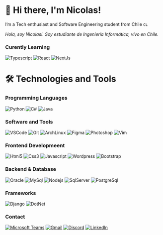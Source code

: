 # 👋 Hi there, I'm Nicolas!
I’m a Tech enthusiast and Software Engineering student from Chile ᴄʟ

<em>Hola, soy Nicolas!. Soy estudiante de Ingeniería Informática, vivo en Chile.</em>

### Curently Learning

<p>
  <img alt="Typescript" src="https://img.shields.io/badge/-Typescript-3178C6?style=flat&logo=Typescript&logoColor=white" /> 
<img alt="React" src="https://img.shields.io/badge/-React-61DAFB?style=flat&logo=React&logoColor=white" />
  <img alt="NextJs" src="https://img.shields.io/badge/-Next.js-000000?style=flat&logo=next.js&logoColor=white" /> 
</p>

# 🛠️ Technologies and Tools
### Programming Languages 
<p>
  <img alt="Python" src="https://img.shields.io/badge/-Python-3776AB?style=flat&logo=python&logoColor=white" /> 
  <img alt="C#" src="https://img.shields.io/badge/-C%23-239120?style=flat&logo=csharp&logoColor=white" /> 
  <img alt="Java" src="https://img.shields.io/badge/-Java-007396?style=flat&logo=Java&logoColor=white" /> 
</p>

### Software and Tools

<p>
<img alt="VSCode" src="https://img.shields.io/badge/-VSCode-007ACC?style=flat&logo=visual-studio-code&logoColor=white" /> 
<img alt="Git" src="https://img.shields.io/badge/-Git-F05032?style=flat&logo=git&logoColor=white" /> 
<img alt="ArchLinux" src="https://img.shields.io/badge/-ArchLinux-1793D1?style=flat&logo=arch-linux&logoColor=white" /> 
<img alt="Figma" src="https://img.shields.io/badge/-Figma-F24E1E?style=flat&logo=figma&logoColor=white" /> 
<img alt="Photoshop" src="https://img.shields.io/badge/-Photoshop-31A8FF?style=flat&logo=adobe%20photoshop&logoColor=white" /> 
<img alt="Vim" src="https://img.shields.io/badge/-Vim-019733?style=flat&logo=vim&logoColor=white" /> 

</p>


### Frontend Developmeent

<p>
<img alt="Html5" src="https://img.shields.io/badge/-Html-E34F26?style=flat&logo=html5&logoColor=white" />
<img alt="Css3" src="https://img.shields.io/badge/-Css-1572B6?style=flat&logo=css3&logoColor=white" />
<img alt="Javascript" src="https://img.shields.io/badge/-Javascript-F7DF1E?style=flat&logo=javascript&logoColor=white" />
<img alt="Wordpress" src="https://img.shields.io/badge/-Wordpress-21759B?style=flat&logo=wordpress&logoColor=white" />
<img alt="Bootstrap" src="https://img.shields.io/badge/-Bootstrap-7952B3?style=flat&logo=bootstrap&logoColor=white" />

</p>

### Backend & Database

<p>
<img alt="Oracle" src="https://img.shields.io/badge/-Oracle-F80000?style=flat&logo=oracle&logoColor=white" />
<img alt="MySql" src="https://img.shields.io/badge/-MySQL-4479A1?style=flat&logo=mysql&logoColor=white" />
<img alt="Nodejs" src="https://img.shields.io/badge/-Node.js-339933?style=flat&logo=node.js&logoColor=white" />
<img alt="SqlServer" src="https://img.shields.io/badge/-SQL%20Server-CC2927?style=flat&logo=Microsoft%20SQL%20Server&logoColor=white" />
<img alt="PostgreSql" src="https://img.shields.io/badge/-PostgreSQL-4169E1?style=flat&logo=postgresql&logoColor=white" />
</p>

### Frameworks

<p>
<img alt="Django" src="https://img.shields.io/badge/-Django-092E20?style=flat&logo=Django&logoColor=white" />
<img alt="DotNet" src="https://img.shields.io/badge/-.Net-512BD4?style=flat&logo=.NET&logoColor=white" />

</p>

### Contact

<a href="https://teams.microsoft.com/l/chat/0/0?users=<ni.cortezm@duocuc.cl>"><img alt="Microsoft Teams" src="https://img.shields.io/badge/-Teams-6264A7?style=flat&logo=microsoft%20teams&logoColor=white" /></a>
<a href="mailto:ncortezmanzano@gmail.com"><img alt="Gmail" src="https://img.shields.io/badge/-Gmail-EA4335?style=flat&logo=gmail&logoColor=white" /></a>
<a href="https://discordapp.com/users/335009772900450304/"><img alt="Discord" src="https://img.shields.io/badge/-Discord-5865F2?style=flat&logo=discord&logoColor=white" /></a>
<a href="https://www.linkedin.com/in/cortezmanzano/"><img alt="LinkedIn" src="https://img.shields.io/badge/-LinkedIn-0A66C2?style=flat&logo=linkedin&logoColor=white" /></a>
